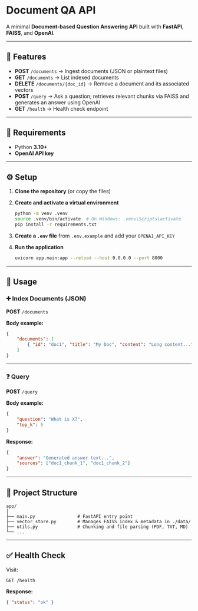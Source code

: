 # Document QA API

A minimal **Document-based Question Answering API** built with **FastAPI**, **FAISS**, and **OpenAI**.

---

## 🚀 Features

-   **POST** `/documents` → Ingest documents (JSON or plaintext files)
-   **GET** `/documents` → List indexed documents
-   **DELETE** `/documents/{doc_id}` → Remove a document and its associated vectors
-   **POST** `/query` → Ask a question; retrieves relevant chunks via FAISS and generates an answer using OpenAI
-   **GET** `/health` → Health check endpoint

---

## 🧩 Requirements

-   Python **3.10+**
-   **OpenAI API key**

---

## ⚙️ Setup

1. **Clone the repository** (or copy the files)

2. **Create and activate a virtual environment**

    ```bash
    python -m venv .venv
    source .venv/bin/activate  # On Windows: .venv\Scripts\activate
    pip install -r requirements.txt
    ```

3. **Create a `.env` file** from `.env.example` and add your `OPENAI_API_KEY`

4. **Run the application**

    ```bash
    uvicorn app.main:app --reload --host 0.0.0.0 --port 8000
    ```

---

## 📄 Usage

### ➕ Index Documents (JSON)

**POST** `/documents`

**Body example:**

```json
{
	"documents": [
		{ "id": "doc1", "title": "My Doc", "content": "Long content..." }
	]
}
```

---

### ❓ Query

**POST** `/query`

**Body example:**

```json
{
	"question": "What is X?",
	"top_k": 5
}
```

**Response:**

```json
{
	"answer": "Generated answer text...",
	"sources": ["doc1_chunk_1", "doc1_chunk_2"]
}
```

---

## 📁 Project Structure

```
app/
│
├── main.py                # FastAPI entry point
├── vector_store.py        # Manages FAISS index & metadata in ./data/
├── utils.py               # Chunking and file parsing (PDF, TXT, MD)
└── ...
```

---

## ✅ Health Check

Visit:

```
GET /health
```

**Response:**

```json
{ "status": "ok" }
```
